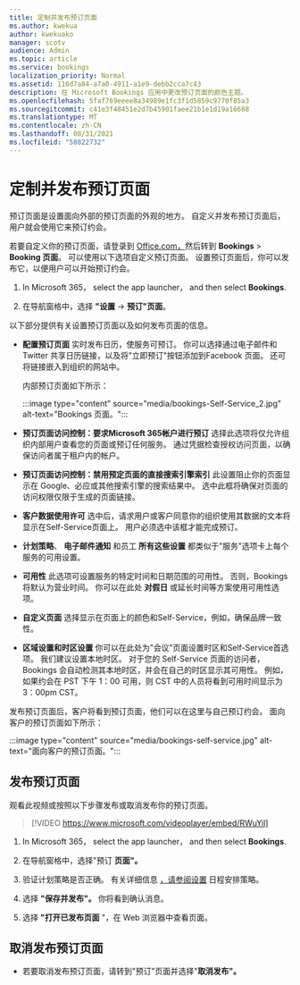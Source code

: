 ```yaml
---
title: 定制并发布预订页面
ms.author: kwekua
author: kwekuako
manager: scotv
audience: Admin
ms.topic: article
ms.service: bookings
localization_priority: Normal
ms.assetid: 116d7a84-a7a0-4911-a1e9-debb2cca7c43
description: 在 Microsoft Bookings 应用中更改预订页面的颜色主题。
ms.openlocfilehash: 5faf769eeee8a34989e1fc3f1d5859c9770f85a3
ms.sourcegitcommit: c41e3f48451e2d7b45901faee21b1e1d19a16688
ms.translationtype: MT
ms.contentlocale: zh-CN
ms.lasthandoff: 08/31/2021
ms.locfileid: "58822732"
---
```

# <a name="customize-and-publish-your-booking-page"></a>定制并发布预订页面

预订页面是设置面向外部的预订页面的外观的地方。 自定义并发布预订页面后，用户就会使用它来预订约会。

若要自定义你的预订页面，请登录到 [Office.com，](https://office.com)然后转到 **Bookings** \> **Booking 页面**。 可以使用以下选项自定义预订页面。 设置预订页面后，你可以发布它，以便用户可以开始预订约会。

1. In Microsoft 365， select the app launcher， and then select **Bookings**.

2. 在导航窗格中，选择 **"设置**  ->  **预订"页面**。

以下部分提供有关设置预订页面以及如何发布页面的信息。

- **配置预订页面** 实时发布日历，使服务可预订。 你可以选择通过电子邮件和 Twitter 共享日历链接，以及将"立即预订"按钮添加到Facebook 页面。 还可将链接嵌入到组织的网站中。

    内部预订页面如下所示：

    :::image type="content" source="media/bookings-Self-Service_2.jpg" alt-text="Bookings 页面。":::

- **预订页面访问控制：要求Microsoft 365帐户进行预订** 选择此选项将仅允许组织内部用户查看您的页面或预订任何服务。 通过凭据检查授权访问页面，以确保访问者属于租户内的帐户。

- **预订页面访问控制：禁用预定页面的直接搜索引擎索引** 此设置阻止你的页面显示在 Google、必应或其他搜索引擎的搜索结果中。 选中此框将确保对页面的访问权限仅限于生成的页面链接。

- **客户数据使用许可** 选中后，请求用户或客户同意你的组织使用其数据的文本将显示在Self-Service页面上。 用户必须选中该框才能完成预订。

- **计划策略**、 **电子邮件通知** 和员工 **所有这些设置** 都类似于"服务"选项卡上每个服务的可用设置。

- **可用性** 此选项可设置服务的特定时间和日期范围的可用性。 否则，Bookings 将默认为营业时间。 你可以在此处 **对假日** 或延长时间等方案使用可用性选项。

- **自定义页面** 选择显示在页面上的颜色和Self-Service，例如，确保品牌一致性。

- **区域设置和时区设置** 你可以在此处为"会议"页面设置时区和Self-Service首选项。 我们建议设置本地时区。 对于您的 Self-Service 页面的访问者，Bookings 会自动检测其本地时区，并会在自己的时区显示其可用性。 例如，如果约会在 PST 下午 1：00 可用，则 CST 中的人员将看到可用时间显示为 3：00pm CST。

发布预订页面后，客户将看到预订页面，他们可以在这里与自己预订约会。 面向客户的预订页面如下所示：

:::image type="content" source="media/bookings-self-service.jpg" alt-text="面向客户的预订页面。":::

## <a name="publish-the-booking-page"></a>发布预订页面

观看此视频或按照以下步骤发布或取消发布你的预订页面。

> [!VIDEO https://www.microsoft.com/videoplayer/embed/RWuYil]

1. In Microsoft 365， select the app launcher， and then select **Bookings**.

1. 在导航窗格中，选择"预订 **页面"。**

1. 验证计划策略是否正确。 有关详细信息 [，请参阅设置](set-scheduling-policies.md) 日程安排策略。

1. 选择 **"保存并发布"。** 你将看到确认消息。

1. 选择 **"打开已发布页面** "，在 Web 浏览器中查看页面。

## <a name="unpublish-the-booking-page"></a>取消发布预订页面

 - 若要取消发布预订页面，请转到"预订"页面并选择"**取消发布"。**
